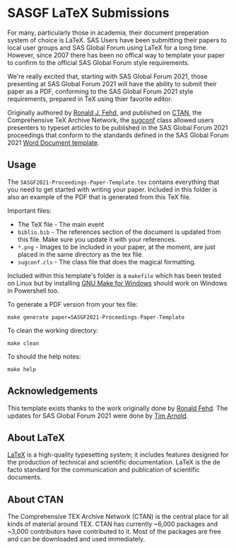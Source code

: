 # SASGF LaTeX Submissions

For many, particularly those in academia, their document preperation system of choice is LaTeX. SAS Users have been submitting their papers to local user groups and SAS Global Forum using LaTeX for a long time. However, since 2007 there has been no offical way to template your paper to confirm to the official SAS Global Forum style requirements.

We're really excited that, starting with SAS Global Forum 2021, those presenting at SAS Global Forum 2021 will have the ability to submit their paper as a PDF, conforming to the SAS Global Forum 2021 style requirements, prepared in TeX using thier favorite editor.

Originally authored by [Ronald J. Fehd](https://ctan.org/author/fehd), and published on [CTAN](https://ctan.org/), the Comprehensive TeX Archive Network, the [sugconf](https://ctan.org/pkg/sugconf?lang=en) class allowed users presenters to typeset articles to be published in the SAS Global Forum 2021 proceedings that conform to the standards defined in the SAS Global Forum 2021 [Word Document template](https://github.com/sascommunities/sas-global-forum-2021/tree/main/templates/word).

## Usage

The `SASGF2021-Proceedings-Paper-Template.tex` contains everything that you need to get started with writing your paper. Included in this folder is also an example of the PDF that is generated from this TeX file.

Important files:

* The TeX file - The main event
* `biblio.bib` - The references section of the document is updated from this file. Make sure you update it with your references.
* `*.png` - Images to be included in your paper, at the moment, are just placed in the same directory as the tex file.
* `sugconf.cls` - The class file that does the magical formatting.

Included within this template's folder is a `makefile` which has been tested on Linux but by installing [GNU Make for Windows](http://gnuwin32.sourceforge.net/packages/make.htm) should work on Windows in Powershell too.

To generate a PDF version from your tex file:

```make generate paper=SASGF2021-Proceedings-Paper-Template```

To clean the working directory:

```make clean```

To should the help notes:

```make help```

## Acknowledgements

This template exists thanks to the work originally done by [Ronald Fehd](https://www.linkedin.com/in/ronald-fehd-5125991/). The updates for SAS Global Forum 2021 were done by [Tim Arnold](https://github.com/tiarno).

## About LaTeX

[LaTeX](https://www.latex-project.org/) is a high-quality typesetting system; it includes features designed for the production of technical and scientific documentation. LaTeX is the de facto standard for the communication and publication of scientific documents. 

## About CTAN

The Comprehensive TEX Archive Network (CTAN) is the central place for all kinds of material around TEX. CTAN has currently ~6,000 packages and ~3,000 contributors have contributed to it. Most of the packages are free and can be downloaded and used immediately.